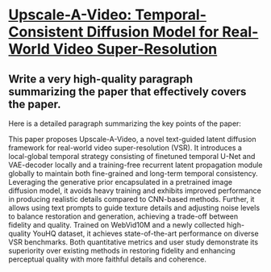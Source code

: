 # [Upscale-A-Video: Temporal-Consistent Diffusion Model for Real-World   Video Super-Resolution](https://arxiv.org/abs/2312.06640)

## Write a very high-quality paragraph summarizing the paper that effectively covers the paper.

 Here is a detailed paragraph summarizing the key points of the paper:

This paper proposes Upscale-A-Video, a novel text-guided latent diffusion framework for real-world video super-resolution (VSR). It introduces a local-global temporal strategy consisting of finetuned temporal U-Net and VAE-decoder locally and a training-free recurrent latent propagation module globally to maintain both fine-grained and long-term temporal consistency. Leveraging the generative prior encapsulated in a pretrained image diffusion model, it avoids heavy training and exhibits improved performance in producing realistic details compared to CNN-based methods. Further, it allows using text prompts to guide texture details and adjusting noise levels to balance restoration and generation, achieving a trade-off between fidelity and quality. Trained on WebVid10M and a newly collected high-quality YouHQ dataset, it achieves state-of-the-art performance on diverse VSR benchmarks. Both quantitative metrics and user study demonstrate its superiority over existing methods in restoring fidelity and enhancing perceptual quality with more faithful details and coherence.
